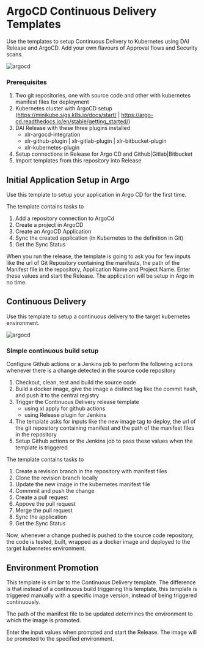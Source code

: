 # ArgoCD Continuous Delivery Templates

Use the templates to setup Continuous Delivery to Kubernetes using DAI Release and ArgoCD. Add your own flavours of Approval flows and Security scans.

![argocd](/images/argocd-continuous-delivery.png)

### Prerequisites
1. Two git repositories, one with source code and other with kubernetes manifest files for deployment
1. Kubernetes cluster with ArgoCD setup (https://minikube.sigs.k8s.io/docs/start/ | https://argo-cd.readthedocs.io/en/stable/getting_started/)
1. DAI Release with these three plugins installed
    * xlr-argocd-integration
	* xlr-github-plugin | xlr-gitlab-plugin | xlr-bitbucket-plugin
	* xlr-kubernetes-plugin
1. Setup connections in Release for Argo CD and Github|Gitlab|Bitbucket
1. Import templates from this repository into Release

## Initial Application Setup in Argo

Use this template to setup your application in Argo CD for the first time. 

The template contains tasks to
1. Add a repository connection to ArgoCd
1. Create a project in ArgoCD
1. Create an ArgoCD Application
1. Sync the created application (in Kubernetes to the definition in Git)
1. Get the Sync Status

When you run the release, the template is going to ask you for few inputs like the url of Git Repository containing the manifests, the path of the Manifest file in the repository, Application Name and Project Name. Enter these values and start the Release. The application will be setup in Argo in no time.

## Continuous Delivery

Use this template to setup a continuous delivery to the target kubernetes environment. 

![argocd](/images/argocd-continuous-delivery-1.PNG)

### Simple continuous build setup
Configure Github actions or a Jenkins job to perform the following actions whenever there is a change detected in the source code repository
1. Checkout, clean, test and build the source code
1. Build a docker image, give the image a distinct tag like the commit hash, and push it to the central registry
1. Trigger the Continuous Delivery release template 
	* using xl apply for github actions
	* using Release plugin for Jenkins 
1. The template asks for inputs like the new image tag to deploy, the url of the git repository containing manifest and the path of the manifest files in the repository
1. Setup Github actions or the Jenkins job to pass these values when the template is triggered

The template contains tasks to
1. Create a revision branch in the repository with manifest files
1. Clone the revision branch locally
1. Update the new image in the kubernetes manifest file
1. Commmit and push the change
1. Create a pull request
1. Appove the pull request
1. Merge the pull request
1. Sync the application 
1. Get the Sync Status 

Now, whenever a change pushed is pushed to the source code repository, the code is tested, built, wrapped as a docker image and deployed to the target kubernetes environment.

## Environment Promotion

This template is similar to the Continuous Delivery template. The difference is that instead of a continuous build triggering this template, this template is triggered manually with a specific image version, instead of being triggered continuously.

The path of the manifest file to be updated determines the environment to which the image is promoted. 

Enter the input values when prompted and start the Release. The image will be promoted to the specified environment.


